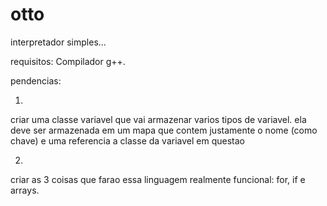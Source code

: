 # otto

interpretador simples...

requisitos: Compilador g++.

pendencias:

1.
criar uma classe variavel que vai armazenar varios tipos de variavel.
ela deve ser armazenada em um mapa que contem justamente o nome (como chave) e uma referencia a classe da variavel em questao

2.
criar as 3 coisas que farao essa linguagem realmente funcional: for, if e arrays.
